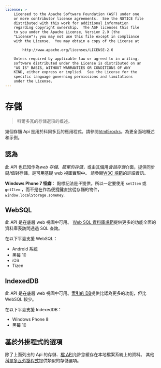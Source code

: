 ```yaml
---
license: >
    Licensed to the Apache Software Foundation (ASF) under one
    or more contributor license agreements.  See the NOTICE file
    distributed with this work for additional information
    regarding copyright ownership.  The ASF licenses this file
    to you under the Apache License, Version 2.0 (the
    "License"); you may not use this file except in compliance
    with the License.  You may obtain a copy of the License at

        http://www.apache.org/licenses/LICENSE-2.0

    Unless required by applicable law or agreed to in writing,
    software distributed under the License is distributed on an
    "AS IS" BASIS, WITHOUT WARRANTIES OR CONDITIONS OF ANY
    KIND, either express or implied.  See the License for the
    specific language governing permissions and limitations
    under the License.
---
```


# 存儲

> 科爾多瓦的存儲選項的概述。

幾個存儲 Api 是用於科爾多瓦的應用程式。請參閱[html5rocks][1]。為更全面地概述和示例。

 [1]: http://www.html5rocks.com/en/features/storage

## 認為

此 API 也已知作為*web 存儲*、*簡單的存儲*，或由其備用*會話存儲*介面，提供同步鍵/值對存儲，是可用基礎 web 視圖實現中。 請參閱[W3C 規範][2]的詳細資訊。

 [2]: http://www.w3.org/TR/webstorage/

**Windows Phone 7 怪癖**： 點標記法是*不*提供，所以一定要使用 `setItem` 或 `getItem` ，而不是在作為便捷鍵直接從存儲的物件，`window.localStorage.someKey`.

## WebSQL

此 API 是在底層 web 視圖中可用。 [Web SQL 資料庫規範][3]提供更多的功能全面的資料庫表訪問通過 SQL 查詢。

 [3]: http://dev.w3.org/html5/webdatabase/

在以下平臺支援 WebSQL：

*   Android 系統
*   黑莓 10
*   iOS
*   Tizen

## IndexedDB

此 API 是在底層 web 視圖中可用。[索引的 DB][4]提供比認為更多的功能，但比 WebSQL 較少。

 [4]: http://www.w3.org/TR/IndexedDB/

在以下平臺支援 IndexedDB：

*   Windows Phone 8
*   黑莓 10

## 基於外掛程式的選項

除了上面列出的 Api 的存儲、[檔 API][5]允許您緩存在本地檔案系統上的資料。 其他[科爾多瓦外掛程式][6]提供類似的存儲選項。

 [5]: https://github.com/apache/cordova-plugin-file/blob/master/doc/index.md
 [6]: http://plugins.cordova.io/